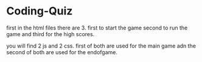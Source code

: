 # Coding-Quiz
first in the html files there are 3. first to start the game second to run the game and third for the high scores.

you will find 2 js and 2 css. first of both are used for the main game adn the second of both are used for the endofgame.


